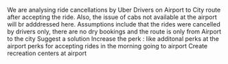 We are analysing ride cancellations by Uber Drivers on Airport to City route after accepting the ride. Also, the issue of cabs not available at the airport will br adddressed here.
Assumptions include that the rides were cancelled by drivers only, there are no dry bookings and the route is only from Airport to the city
Suggest a solution
Increase the perk : like additonal perks at the airport
perks for accepting rides in the morning going to airport
Create recreation centers at airport
